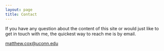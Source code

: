 ```yaml
---
layout: page
title: Contact
---
```

If you have any question about the content of this site or would just like to get in touch with me, the quickest way to reach me is by email.

[matthew.cox@uconn.edu](mailto:matthew.cox@uconn.edu)